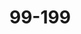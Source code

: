 # 99-199
<!DOCTYPE html>
<html lang="en">
<head>
    <meta charset="UTF-8">
    <meta http-equiv="X-UA-Compatible" content="IE=edge">
    <meta name="viewport" content="width=device-width, initial-scale=1.0">
    <title>new</title>
</head>
<body>
   
<img src="1 (100).jpg" alt=""><br>
<img src="1 (101).jpg" alt=""><br>
<img src="1 (102).jpg" alt=""><br>
<img src="1 (103).jpg" alt=""><br>
<img src="1 (104).jpg" alt=""><br>
<img src="1 (105).jpg" alt=""><br>
<img src="1 (106).jpg" alt=""><br>
<img src="1 (107).jpg" alt=""><br>
<img src="1 (108).jpg" alt=""><br>
<img src="1 (109).jpg" alt=""><br>
<img src="1 (110).jpg" alt=""><br>
<img src="1 (111).jpg" alt=""><br>
<img src="1 (112).jpg" alt=""><br>
<img src="1 (113).jpg" alt=""><br>
<img src="1 (114).jpg" alt=""><br>
<img src="1 (115).jpg" alt=""><br>
<img src="1 (116).jpg" alt=""><br>
<img src="1 (117).jpg" alt=""><br>
<img src="1 (118).jpg" alt=""><br>
<img src="1 (119).jpg" alt=""><br>
<img src="1 (120).jpg" alt=""><br>
<img src="1 (121).jpg" alt=""><br>
<img src="1 (122).jpg" alt=""><br>
<img src="1 (123).jpg" alt=""><br>
<img src="1 (124).jpg" alt=""><br>
<img src="1 (125).jpg" alt=""><br>
<img src="1 (126).jpg" alt=""><br>
<img src="1 (127).jpg" alt=""><br>
<img src="1 (128).jpg" alt=""><br>
<img src="1 (129).jpg" alt=""><br>
<img src="1 (130).jpg" alt=""><br>
<img src="1 (131).jpg" alt=""><br>
<img src="1 (132).jpg" alt=""><br>
<img src="1 (133).jpg" alt=""><br>
<img src="1 (134).jpg" alt=""><br>
<img src="1 (135).jpg" alt=""><br>
<img src="1 (136).jpg" alt=""><br>
<img src="1 (137).jpg" alt=""><br>
<img src="1 (138).jpg" alt=""><br>
<img src="1 (139).jpg" alt=""><br>
<img src="1 (140).jpg" alt=""><br>
<img src="1 (141).jpg" alt=""><br>
<img src="1 (142).jpg" alt=""><br>
<img src="1 (143).jpg" alt=""><br>
<img src="1 (144).jpg" alt=""><br>
<img src="1 (145).jpg" alt=""><br>
<img src="1 (146).jpg" alt=""><br>
<img src="1 (147).jpg" alt=""><br>
<img src="1 (148).jpg" alt=""><br>
<img src="1 (149).jpg" alt=""><br>
<img src="1 (150).jpg" alt=""><br>
<img src="1 (151).jpg" alt=""><br>
<img src="1 (152).jpg" alt=""><br>
<img src="1 (153).jpg" alt=""><br>
<img src="1 (154).jpg" alt=""><br>
<img src="1 (155).jpg" alt=""><br>
<img src="1 (156).jpg" alt=""><br>
<img src="1 (157).jpg" alt=""><br>
<img src="1 (158).jpg" alt=""><br>
<img src="1 (159).jpg" alt=""><br>
<img src="1 (160).jpg" alt=""><br>
<img src="1 (161).jpg" alt=""><br>
<img src="1 (162).jpg" alt=""><br>
<img src="1 (163).jpg" alt=""><br>
<img src="1 (164).jpg" alt=""><br>
<img src="1 (165).jpg" alt=""><br>
<img src="1 (166).jpg" alt=""><br>
<img src="1 (167).jpg" alt=""><br>
<img src="1 (168).jpg" alt=""><br>
<img src="1 (169).jpg" alt=""><br>
<img src="1 (170).jpg" alt=""><br>
<img src="1 (171).jpg" alt=""><br>
<img src="1 (172).jpg" alt=""><br>
<img src="1 (173).jpg" alt=""><br>
<img src="1 (174).jpg" alt=""><br>
<img src="1 (175).jpg" alt=""><br>
<img src="1 (176).jpg" alt=""><br>
<img src="1 (177).jpg" alt=""><br>
<img src="1 (178).jpg" alt=""><br>
<img src="1 (179).jpg" alt=""><br>
<img src="1 (180).jpg" alt=""><br>
<img src="1 (181).jpg" alt=""><br>
<img src="1 (182).jpg" alt=""><br>
<img src="1 (183).jpg" alt=""><br>
<img src="1 (184).jpg" alt=""><br>
<img src="1 (185).jpg" alt=""><br>
<img src="1 (186).jpg" alt=""><br>
<img src="1 (187).jpg" alt=""><br>
<img src="1 (188).jpg" alt=""><br>
<img src="1 (189).jpg" alt=""><br>
<img src="1 (190).jpg" alt=""><br>
<img src="1 (191).jpg" alt=""><br>
<img src="1 (192).jpg" alt=""><br>
<img src="1 (193).jpg" alt=""><br>
<img src="1 (194).jpg" alt=""><br>
<img src="1 (195).jpg" alt=""><br>
<img src="1 (196).jpg" alt=""><br>
<img src="1 (197).jpg" alt=""><br>
<img src="1 (198).jpg" alt=""><br>
<img src="1 (199).jpg" alt=""><br>
<img src="1 (200).jpg" alt=""><br>
 
 
  





</body>
</html>
